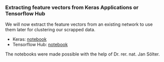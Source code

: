 ### Extracting feature vectors from Keras Applications or Tensorflow Hub

We will now extract the feature vectors from an existing network to use them later for clustering our scrapped data. 

* Keras: [notebook](https://github.com/DominikBoenisch/Training-the-Archive/blob/master/Prototype/2_Feature_Extractor/Feature_Extractor_Keras_Applications.ipynb)
* Tensorflow Hub: [notebook](https://github.com/DominikBoenisch/Training-the-Archive/blob/master/Prototype/2_Feature_Extractor/Feature_Extractor_Tensorflow_hub.ipynb)

The notebooks were made possible with the help of Dr. rer. nat. Jan Sölter.
